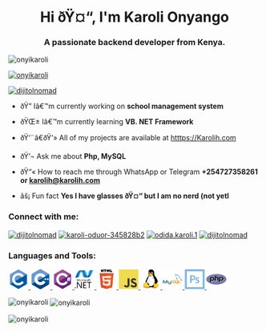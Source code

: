 <h1 align="center">Hi ðŸ¤“, I'm Karoli Onyango</h1>
<h3 align="center">A passionate backend developer from Kenya.</h3>

<p align="left"> <img src="https://komarev.com/ghpvc/?username=onyikaroli&label=Profile%20views&color=0e75b6&style=flat" alt="onyikaroli" /> </p>

<p align="left"> <a href="https://github.com/ryo-ma/github-profile-trophy"><img src="https://github-profile-trophy.vercel.app/?username=onyikaroli" alt="onyikaroli" /></a> </p>

<p align="left"> <a href="https://twitter.com/dijitolnomad" target="blank"><img src="https://img.shields.io/twitter/follow/dijitolnomad?logo=twitter&style=for-the-badge" alt="dijitolnomad" /></a> </p>

- ðŸ”­ Iâ€™m currently working on **school management system**

- ðŸŒ± Iâ€™m currently learning **VB. NET Framework**

- ðŸ‘¨â€ðŸ’» All of my projects are available at [htttps://Karolih.com](htttps://Karolih.com)

- ðŸ’¬ Ask me about **Php, MySQL**

- ðŸ“« How to reach me through WhatsApp or Telegram **+254727358261 or karolih@karolih.com**

- âš¡ Fun fact **Yes I have glasses ðŸ¤“ but I am no nerd (not yetl**

<h3 align="left">Connect with me:</h3>
<p align="left">
<a href="https://twitter.com/dijitolnomad" target="blank"><img align="center" src="https://raw.githubusercontent.com/rahuldkjain/github-profile-readme-generator/master/src/images/icons/Social/twitter.svg" alt="dijitolnomad" height="30" width="40" /></a>
<a href="https://linkedin.com/in/karoli-oduor-345828b2" target="blank"><img align="center" src="https://raw.githubusercontent.com/rahuldkjain/github-profile-readme-generator/master/src/images/icons/Social/linked-in-alt.svg" alt="karoli-oduor-345828b2" height="30" width="40" /></a>
<a href="https://fb.com/odida.karoli.1" target="blank"><img align="center" src="https://raw.githubusercontent.com/rahuldkjain/github-profile-readme-generator/master/src/images/icons/Social/facebook.svg" alt="odida.karoli.1" height="30" width="40" /></a>
<a href="https://instagram.com/dijitolnomad" target="blank"><img align="center" src="https://raw.githubusercontent.com/rahuldkjain/github-profile-readme-generator/master/src/images/icons/Social/instagram.svg" alt="dijitolnomad" height="30" width="40" /></a>
</p>

<h3 align="left">Languages and Tools:</h3>
<p align="left"> <a href="https://www.cprogramming.com/" target="_blank" rel="noreferrer"> <img src="https://raw.githubusercontent.com/devicons/devicon/master/icons/c/c-original.svg" alt="c" width="40" height="40"/> </a> <a href="https://www.w3schools.com/cpp/" target="_blank" rel="noreferrer"> <img src="https://raw.githubusercontent.com/devicons/devicon/master/icons/cplusplus/cplusplus-original.svg" alt="cplusplus" width="40" height="40"/> </a> <a href="https://www.w3schools.com/cs/" target="_blank" rel="noreferrer"> <img src="https://raw.githubusercontent.com/devicons/devicon/master/icons/csharp/csharp-original.svg" alt="csharp" width="40" height="40"/> </a> <a href="https://dotnet.microsoft.com/" target="_blank" rel="noreferrer"> <img src="https://raw.githubusercontent.com/devicons/devicon/master/icons/dot-net/dot-net-original-wordmark.svg" alt="dotnet" width="40" height="40"/> </a> <a href="https://www.w3.org/html/" target="_blank" rel="noreferrer"> <img src="https://raw.githubusercontent.com/devicons/devicon/master/icons/html5/html5-original-wordmark.svg" alt="html5" width="40" height="40"/> </a> <a href="https://developer.mozilla.org/en-US/docs/Web/JavaScript" target="_blank" rel="noreferrer"> <img src="https://raw.githubusercontent.com/devicons/devicon/master/icons/javascript/javascript-original.svg" alt="javascript" width="40" height="40"/> </a> <a href="https://www.linux.org/" target="_blank" rel="noreferrer"> <img src="https://raw.githubusercontent.com/devicons/devicon/master/icons/linux/linux-original.svg" alt="linux" width="40" height="40"/> </a> <a href="https://www.mysql.com/" target="_blank" rel="noreferrer"> <img src="https://raw.githubusercontent.com/devicons/devicon/master/icons/mysql/mysql-original-wordmark.svg" alt="mysql" width="40" height="40"/> </a> <a href="https://www.photoshop.com/en" target="_blank" rel="noreferrer"> <img src="https://raw.githubusercontent.com/devicons/devicon/master/icons/photoshop/photoshop-line.svg" alt="photoshop" width="40" height="40"/> </a> <a href="https://www.php.net" target="_blank" rel="noreferrer"> <img src="https://raw.githubusercontent.com/devicons/devicon/master/icons/php/php-original.svg" alt="php" width="40" height="40"/> </a> </p>

<p><img align="left" src="https://github-readme-stats.vercel.app/api/top-langs?username=onyikaroli&show_icons=true&locale=en&layout=compact" alt="onyikaroli" /></p>

<p>&nbsp;<img align="center" src="https://github-readme-stats.vercel.app/api?username=onyikaroli&show_icons=true&locale=en" alt="onyikaroli" /></p>

<p><img align="center" src="https://github-readme-streak-stats.herokuapp.com/?user=onyikaroli&" alt="onyikaroli" /></p>
